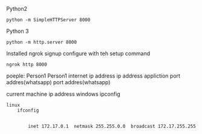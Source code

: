 Python2

    python -m SimpleHTTPServer 8000

Python 3

    python -m http.server 8000

Installed ngrok
signup
configure with teh setup command

    ngrok http 8000




poeple:     Person1                 Person1
internet    ip address              ip address
appliction  port addres(whatsapp)   port addres(whatsapp)       


current machine ip address 
    windows 
        ipconfig

    linux
        ifconfig


            inet 172.17.0.1  netmask 255.255.0.0  broadcast 172.17.255.255